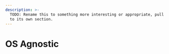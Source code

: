 ```yaml
---
description: >-
  TODO: Rename this to something more interesting or appropriate, pull out stuff
  to its own section.
---
```


# OS Agnostic

## 

## 



## 





